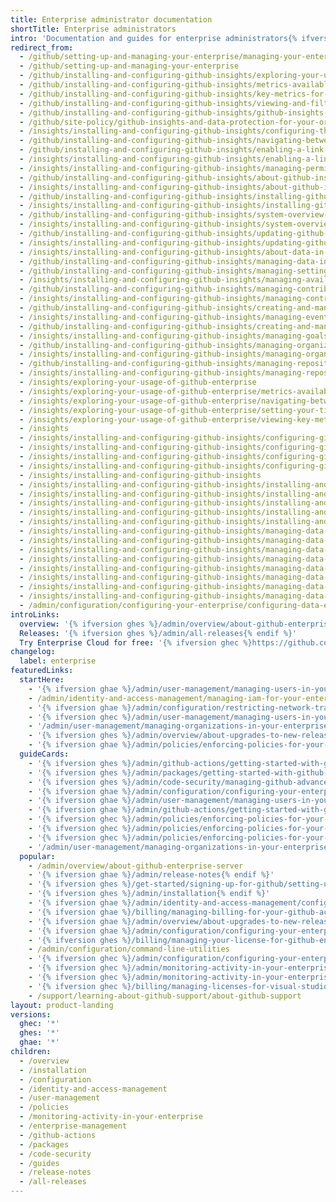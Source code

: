```yaml
---
title: Enterprise administrator documentation
shortTitle: Enterprise administrators
intro: 'Documentation and guides for enterprise administrators{% ifversion ghes %}, system administrators,{% endif %} and security specialists who {% ifversion ghes %}deploy, {% endif %}configure{% ifversion ghes %},{% endif %} and manage {% data variables.product.product_name %}.'
redirect_from:
  - /github/setting-up-and-managing-your-enterprise/managing-your-enterprise-account
  - /github/setting-up-and-managing-your-enterprise
  - /github/installing-and-configuring-github-insights/exploring-your-usage-of-github-enterprise
  - /github/installing-and-configuring-github-insights/metrics-available-with-github-insights
  - /github/installing-and-configuring-github-insights/key-metrics-for-collaboration-in-pull-requests
  - /github/installing-and-configuring-github-insights/viewing-and-filtering-key-metrics-and-reports
  - /github/installing-and-configuring-github-insights/github-insights-and-data-protection-for-your-organization
  - /github/site-policy/github-insights-and-data-protection-for-your-organization
  - /insights/installing-and-configuring-github-insights/configuring-the-connection-between-github-insights-and-github-enterprise
  - /github/installing-and-configuring-github-insights/navigating-between-github-insights-and-github-enterprise
  - /github/installing-and-configuring-github-insights/enabling-a-link-between-github-insights-and-github-enterprise
  - /insights/installing-and-configuring-github-insights/enabling-a-link-between-github-insights-and-github-enterprise
  - /insights/installing-and-configuring-github-insights/managing-permissions-in-github-insights
  - /github/installing-and-configuring-github-insights/about-github-insights
  - /insights/installing-and-configuring-github-insights/about-github-insights
  - /github/installing-and-configuring-github-insights/installing-github-insights
  - /insights/installing-and-configuring-github-insights/installing-github-insights
  - /github/installing-and-configuring-github-insights/system-overview-for-github-insights
  - /insights/installing-and-configuring-github-insights/system-overview-for-github-insights
  - /github/installing-and-configuring-github-insights/updating-github-insights
  - /insights/installing-and-configuring-github-insights/updating-github-insights
  - /insights/installing-and-configuring-github-insights/about-data-in-github-insights
  - /github/installing-and-configuring-github-insights/managing-data-in-github-insights
  - /github/installing-and-configuring-github-insights/managing-settings-in-github-insights
  - /insights/installing-and-configuring-github-insights/managing-available-metrics-and-reports
  - /github/installing-and-configuring-github-insights/managing-contributors-and-teams
  - /insights/installing-and-configuring-github-insights/managing-contributors-and-teams
  - /github/installing-and-configuring-github-insights/creating-and-managing-events
  - /insights/installing-and-configuring-github-insights/managing-events
  - /github/installing-and-configuring-github-insights/creating-and-managing-goals
  - /insights/installing-and-configuring-github-insights/managing-goals
  - /github/installing-and-configuring-github-insights/managing-organizations
  - /insights/installing-and-configuring-github-insights/managing-organizations
  - /github/installing-and-configuring-github-insights/managing-repositories
  - /insights/installing-and-configuring-github-insights/managing-repositories
  - /insights/exploring-your-usage-of-github-enterprise
  - /insights/exploring-your-usage-of-github-enterprise/metrics-available-with-github-insights
  - /insights/exploring-your-usage-of-github-enterprise/navigating-between-github-enterprise-and-github-insights
  - /insights/exploring-your-usage-of-github-enterprise/setting-your-timezone-for-github-insights
  - /insights/exploring-your-usage-of-github-enterprise/viewing-key-metrics-and-reports
  - /insights
  - /insights/installing-and-configuring-github-insights/configuring-github-insights/configuring-the-connection-between-github-insights-and-github-enterprise
  - /insights/installing-and-configuring-github-insights/configuring-github-insights/enabling-a-link-between-github-insights-and-github-enterprise
  - /insights/installing-and-configuring-github-insights/configuring-github-insights
  - /insights/installing-and-configuring-github-insights/configuring-github-insights/managing-permissions-in-github-insights
  - /insights/installing-and-configuring-github-insights
  - /insights/installing-and-configuring-github-insights/installing-and-updating-github-insights/about-github-insights
  - /insights/installing-and-configuring-github-insights/installing-and-updating-github-insights
  - /insights/installing-and-configuring-github-insights/installing-and-updating-github-insights/installing-github-insights
  - /insights/installing-and-configuring-github-insights/installing-and-updating-github-insights/system-overview-for-github-insights
  - /insights/installing-and-configuring-github-insights/installing-and-updating-github-insights/updating-github-insights
  - /insights/installing-and-configuring-github-insights/managing-data-in-github-insights/about-data-in-github-insights
  - /insights/installing-and-configuring-github-insights/managing-data-in-github-insights
  - /insights/installing-and-configuring-github-insights/managing-data-in-github-insights/managing-available-metrics-and-reports
  - /insights/installing-and-configuring-github-insights/managing-data-in-github-insights/managing-contributors-and-teams
  - /insights/installing-and-configuring-github-insights/managing-data-in-github-insights/managing-events
  - /insights/installing-and-configuring-github-insights/managing-data-in-github-insights/managing-goals
  - /insights/installing-and-configuring-github-insights/managing-data-in-github-insights/managing-organizations
  - /insights/installing-and-configuring-github-insights/managing-data-in-github-insights/managing-repositories
  - /admin/configuration/configuring-your-enterprise/configuring-data-encryption-for-your-enterprise
introLinks:
  overview: '{% ifversion ghes %}/admin/overview/about-github-enterprise-server{% elsif ghae %}/admin/overview/about-github-ae{% elsif ghec %}/admin/overview/about-github-enterprise-cloud{% endif %}'
  Releases: '{% ifversion ghes %}/admin/all-releases{% endif %}'
  Try Enterprise Cloud for free: '{% ifversion ghec %}https://github.com/account/enterprises/new{% endif %}'
changelog:
  label: enterprise
featuredLinks:
  startHere:
    - '{% ifversion ghae %}/admin/user-management/managing-users-in-your-enterprise/auditing-users-across-your-enterprise{% endif %}'
    - /admin/identity-and-access-management/managing-iam-for-your-enterprise/about-authentication-for-your-enterprise
    - '{% ifversion ghae %}/admin/configuration/restricting-network-traffic-to-your-enterprise-with-an-ip-allow-list{% endif %}'
    - '{% ifversion ghec %}/admin/user-management/managing-users-in-your-enterprise/roles-in-an-enterprise{% endif %}'
    - '/admin/user-management/managing-organizations-in-your-enterprise/best-practices-for-structuring-organizations-in-your-enterprise'
    - '{% ifversion ghes %}/admin/overview/about-upgrades-to-new-releases{% endif %}'
    - '{% ifversion ghae %}/admin/policies/enforcing-policies-for-your-enterprise/about-enterprise-policies{% endif %}'
  guideCards:
    - '{% ifversion ghes %}/admin/github-actions/getting-started-with-github-actions-for-your-enterprise/getting-started-with-github-actions-for-github-enterprise-server{% endif %}'
    - '{% ifversion ghes %}/admin/packages/getting-started-with-github-packages-for-your-enterprise{% endif %}'
    - '{% ifversion ghes %}/admin/code-security/managing-github-advanced-security-for-your-enterprise{% endif %}'
    - '{% ifversion ghae %}/admin/configuration/configuring-your-enterprise/initializing-github-ae{% endif %}'
    - '{% ifversion ghae %}/admin/user-management/managing-users-in-your-enterprise/customizing-user-messages-for-your-enterprise{% endif %}'
    - '{% ifversion ghae %}/admin/github-actions/getting-started-with-github-actions-for-your-enterprise/getting-started-with-github-actions-for-github-ae{% endif %}'
    - '{% ifversion ghec %}/admin/policies/enforcing-policies-for-your-enterprise/enforcing-policies-for-github-actions-in-your-enterprise{% endif %}'
    - '{% ifversion ghec %}/admin/policies/enforcing-policies-for-your-enterprise/enforcing-policies-for-code-security-and-analysis-for-your-enterprise{% endif %}'
    - '{% ifversion ghec %}/admin/policies/enforcing-policies-for-your-enterprise/enforcing-repository-management-policies-in-your-enterprise{% endif %}'
    - '/admin/user-management/managing-organizations-in-your-enterprise/best-practices-for-structuring-organizations-in-your-enterprise'
  popular:
    - /admin/overview/about-github-enterprise-server
    - '{% ifversion ghae %}/admin/release-notes{% endif %}'
    - '{% ifversion ghes %}/get-started/signing-up-for-github/setting-up-a-trial-of-github-enterprise-server{% endif %}'
    - '{% ifversion ghes %}/admin/installation{% endif %}'
    - '{% ifversion ghae %}/admin/identity-and-access-management/configuring-authentication-and-provisioning-for-your-enterprise-using-azure-ad{% endif %}'
    - '{% ifversion ghae %}/billing/managing-billing-for-your-github-account/about-billing-for-your-enterprise{% endif %}'
    - '{% ifversion ghae %}/admin/overview/about-upgrades-to-new-releases{% endif %}'
    - '{% ifversion ghae %}/admin/configuration/configuring-your-enterprise/deploying-github-ae{% endif %}'
    - '{% ifversion ghes %}/billing/managing-your-license-for-github-enterprise{% endif %}'
    - /admin/configuration/command-line-utilities
    - '{% ifversion ghec %}/admin/configuration/configuring-your-enterprise/verifying-or-approving-a-domain-for-your-enterprise{% endif %}'
    - '{% ifversion ghec %}/admin/monitoring-activity-in-your-enterprise/reviewing-audit-logs-for-your-enterprise/about-the-audit-log-for-your-enterprise{% endif %}'
    - '{% ifversion ghec %}/admin/monitoring-activity-in-your-enterprise/exploring-user-activity/managing-global-webhooks{% endif %}'
    - '{% ifversion ghec %}/billing/managing-licenses-for-visual-studio-subscriptions-with-github-enterprise/setting-up-visual-studio-subscriptions-with-github-enterprise{% endif %}'
    - /support/learning-about-github-support/about-github-support
layout: product-landing
versions:
  ghec: '*'
  ghes: '*'
  ghae: '*'
children:
  - /overview
  - /installation
  - /configuration
  - /identity-and-access-management
  - /user-management
  - /policies
  - /monitoring-activity-in-your-enterprise
  - /enterprise-management
  - /github-actions
  - /packages
  - /code-security
  - /guides
  - /release-notes
  - /all-releases
---
```

